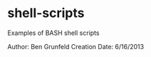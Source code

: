 shell-scripts
=============

Examples of BASH shell scripts

Author: Ben Grunfeld
Creation Date: 6/16/2013

